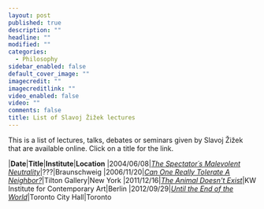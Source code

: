 ```yaml
---
layout: post
published: true
description: ""
headline: ""
modified: ""
categories: 
  - Philosophy
sidebar_enabled: false
default_cover_image: ""
imagecredit: ""
imagecreditlink: ""
video_enabled: false
video: ""
comments: false
title: List of Slavoj Žižek lectures
---
```






This is a list of lectures, talks, debates or seminars given by Slavoj Žižek that are available online. Click on a title for the link.

|__Date__|__Title__|__Institute__|__Location__
|2004/06/08|_[The Spectator´s Malevolent Neutrality](https://youtu.be/4QhRxhzVU7Y)_|???|Braunschweig
|2006/11/20|_[Can One Really Tolerate A Neighbor?](https://youtu.be/UnT6ykrKLzY)_|Tilton Gallery|New York
|2011/12/16|_[The Animal Doesn't Exist](https://youtu.be/EWLA3dseHQg)_|KW Institute for Contemporary Art|Berlin
|2012/09/29|_[Until the End of the World](http://podbay.fm/show/129166905/e/1365827400)_|Toronto City Hall|Toronto
